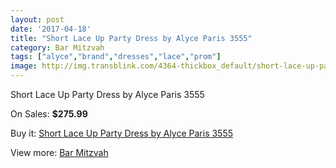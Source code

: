 ```yaml
---
layout: post
date: '2017-04-18'
title: "Short Lace Up Party Dress by Alyce Paris 3555"
category: Bar Mitzvah
tags: ["alyce","brand","dresses","lace","prom"]
image: http://img.transblink.com/4364-thickbox_default/short-lace-up-party-dress-by-alyce-paris-3555.jpg
---
```

Short Lace Up Party Dress by Alyce Paris 3555

On Sales: **$275.99**
<a href="https://www.transblink.com/en/bar-mitzvah/1372-short-lace-up-party-dress-by-alyce-paris-3555.html"><amp-img layout="responsive" width="600" height="600" src="//img.transblink.com/4364-thickbox_default/short-lace-up-party-dress-by-alyce-paris-3555.jpg" alt="Short Lace Up Party Dress by Alyce Paris 3555 0" /></a>
<a href="https://www.transblink.com/en/bar-mitzvah/1372-short-lace-up-party-dress-by-alyce-paris-3555.html"><amp-img layout="responsive" width="600" height="600" src="//img.transblink.com/4365-thickbox_default/short-lace-up-party-dress-by-alyce-paris-3555.jpg" alt="Short Lace Up Party Dress by Alyce Paris 3555 1" /></a>

Buy it: [Short Lace Up Party Dress by Alyce Paris 3555](https://www.transblink.com/en/bar-mitzvah/1372-short-lace-up-party-dress-by-alyce-paris-3555.html "Short Lace Up Party Dress by Alyce Paris 3555")

View more: [Bar Mitzvah](https://www.transblink.com/en/2-bar-mitzvah "Bar Mitzvah")